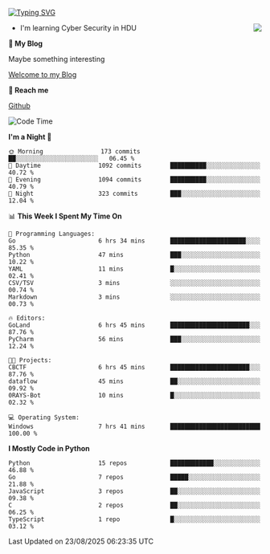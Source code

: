 [![Typing SVG](https://readme-typing-svg.herokuapp.com?font=Fira+Code&pause=1000&random=false&width=450&height=60&lines=Hello+%F0%9F%91%8B%F0%9F%8F%BB;I'm+JBNRZ)](https://git.io/typing-svg)

<a href="#">
  <img align="right" src="https://github-readme-stats.vercel.app/api?username=JBNRZ&show_icons=true&bg_color=15,f2f7fd,E0EAFC" />
</a>

- I'm learning Cyber Security in HDU

 **🌱 My Blog**

Maybe something interesting

[Welcome to my Blog](https://jbnrz.com.cn/)

 **💬 Reach me** 

[Github](https://github.com/JBNRZ)


<!--START_SECTION:waka-->
![Code Time](http://img.shields.io/badge/Code%20Time-1%2C373%20hrs%2051%20mins-blue)

**I'm a Night 🦉** 

```text
🌞 Morning                173 commits         ██░░░░░░░░░░░░░░░░░░░░░░░   06.45 % 
🌆 Daytime                1092 commits        ██████████░░░░░░░░░░░░░░░   40.72 % 
🌃 Evening                1094 commits        ██████████░░░░░░░░░░░░░░░   40.79 % 
🌙 Night                  323 commits         ███░░░░░░░░░░░░░░░░░░░░░░   12.04 % 
```


📊 **This Week I Spent My Time On** 

```text
💬 Programming Languages: 
Go                       6 hrs 34 mins       █████████████████████░░░░   85.35 % 
Python                   47 mins             ███░░░░░░░░░░░░░░░░░░░░░░   10.22 % 
YAML                     11 mins             █░░░░░░░░░░░░░░░░░░░░░░░░   02.41 % 
CSV/TSV                  3 mins              ░░░░░░░░░░░░░░░░░░░░░░░░░   00.74 % 
Markdown                 3 mins              ░░░░░░░░░░░░░░░░░░░░░░░░░   00.73 % 

🔥 Editors: 
GoLand                   6 hrs 45 mins       ██████████████████████░░░   87.76 % 
PyCharm                  56 mins             ███░░░░░░░░░░░░░░░░░░░░░░   12.24 % 

🐱‍💻 Projects: 
CBCTF                    6 hrs 45 mins       ██████████████████████░░░   87.76 % 
dataflow                 45 mins             ██░░░░░░░░░░░░░░░░░░░░░░░   09.92 % 
0RAYS-Bot                10 mins             █░░░░░░░░░░░░░░░░░░░░░░░░   02.32 % 

💻 Operating System: 
Windows                  7 hrs 41 mins       █████████████████████████   100.00 % 
```

**I Mostly Code in Python** 

```text
Python                   15 repos            ████████████░░░░░░░░░░░░░   46.88 % 
Go                       7 repos             █████░░░░░░░░░░░░░░░░░░░░   21.88 % 
JavaScript               3 repos             ██░░░░░░░░░░░░░░░░░░░░░░░   09.38 % 
C                        2 repos             ██░░░░░░░░░░░░░░░░░░░░░░░   06.25 % 
TypeScript               1 repo              █░░░░░░░░░░░░░░░░░░░░░░░░   03.12 % 
```




 Last Updated on 23/08/2025 06:23:35 UTC
<!--END_SECTION:waka-->

